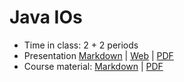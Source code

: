 # Java IOs

- Time in class: 2 + 2 periods
- Presentation [Markdown](./PRESENTATION.md) |
  [Web](https://heig-vd-dai-course.github.io/heig-vd-dai-course/05-java-ios/) |
  [PDF](https://heig-vd-dai-course.github.io/heig-vd-dai-course/05-java-ios/05-java-ios-presentation.pdf)<!-- | [Video (in French)]() -->
- Course material: [Markdown](./COURSE_MATERIAL.md) |
  [PDF](https://heig-vd-dai-course.github.io/heig-vd-dai-course/05-java-ios/05-java-ios-course-material.pdf)
